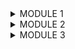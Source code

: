 <details>
<summary>MODULE 1</summary>

## Refleksi 1
Setelah meninjau kembali kode saya setelah menambahkan fitur baru menggunakan Spring Boot, saya telah memeriksa penerapan prinsip-prinsip clean code dan secure coding practices. Prinsip-prinsip ini termasuk penggunaan meaningful names untuk variabel dan fungsi, memastikan setiap fungsi hanya melakukan satu tugas, mengurangi penggunaan comment dengan menulis kode yang jelas, dan menggunakan struktur objek yang sesuai. Selain itu, saya juga telah membuat unit test dan functional test yang relevan.

Mungkin salah satu kesalahan pada kode saya adalah error handling serta authentication dan authorization yang belum diimplementasikan. Untuk memperbaiki hal ini, perlu ditambahkan penerapan error handling yang baik dan fitur keamanan tambahan seperti otentikasi dan otorisasi.

## Refleksi 2
Setelah menyusun unit test, saya merasa lebih yakin terhadap kebenaran kode saya. Jumlah unit test yang diperlukan dalam sebuah kelas tergantung pada kompleksitas fungsionalitas yang dimiliki oleh kelas tersebut. Penting untuk memastikan bahwa setiap fungsi yang ada telah diuji secara memadai untuk memverifikasi kinerja program secara keseluruhan. Code coverage adalah sebuah metrik yang bermanfaat untuk mengevaluasi sejauh mana kode telah diuji, namun mencapai 100% code coverage tidak menjamin bahwa tidak akan ada bug dalam kode. Ada kemungkinan bahwa beberapa kasus uji belum di-cover, atau mungkin ada bug yang terjadi karena logika yang salah atau asumsi yang salah dalam kode tersebut.

Untuk membuat rangkaian functional test baru yang mirip dengan yang sudah ada, mungkin perlu dipertimbangkan potensi pengulangan atau duplikasi kode. Menggabungkan prosedur pengaturan umum menjadi metode yang dapat digunakan kembali atau kelas utilitas dapat meningkatkan kebersihan dan kualitas kode secara keseluruhan. Ini akan membantu mengurangi duplikasi kode dan meningkatkan keterbacaan dan pemeliharaan kode.
</details>

<details>
<summary>MODULE 2</summary>

## Refleksi 1
Salah satu masalah yaitu terkait visibilitas yang saya atasi dengan mengubah class dan metode pengujian JUnit5 menjadi visibilitas default daripada menggunakan modifier public. Langkah ini membantu dalam menjaga isolasi pengujiannya serta mencegah akses yang tidak diinginkan. Kedua, terkait dengan injeksi field, khususnya penggunaan @Autowired atau @Inject dalam framework Spring. Hal ini tidak disarankan karena berpotensi menciptakan objek dalam keadaan tidak valid dan mempersulit pengujian. Strategi yang digunakan untuk mengatasi ini yaitu dengan mengubah objek yang menggunakan injeksi @Autowired pada file ProductServiceImpl.java dengan membuat inisiasi class secara langsung. Terakhir, saya membersihkan import yang tidak diperlukan karena dapat meningkatkan kompleksitas kode dan memperlambat proses kompilasi. Saya juga menambahkan import secara manual yang diperlukan untuk mengurangi potensi kesalahan.

## Refleksi 2
Menurut saya, implementasi saat ini telah memenuhi definisi Continuous Integration dan Continuous Deployment (CI/CD). Dengan github workflows, proyek dapat mengotomatisasi Continuous Integration (CI) dengan menjalankan test dan melakukan scan kode menggunakan SonarCloud setiap kali melakukan push ke repositori github. Selain itu,  otomatisasi Continuous Deployment (CD) akan melakukan deployment ke platform Koyeb setiap kali ada push atau pull request ke suatu branch.

</details>

<details>
<summary>MODULE 3</summary>

<h2>1) Explain what principles you apply to your project!</h2>

Prinsip Single Responsibility (SRP) saya terapkan dengan memisahkan `CarController` dan `ProductController` menjadi file java class yang terpisah. Dengan melakukan hal ini, saya memastikan bahwa setiap class memiliki satu tanggung jawab, yaitu mengelola operasi terkait mobil atau produk. Selain itu, saya juga menghapus setter untuk UUID di constructor model Product dan memindahkan sistem pengaturan UUID ke dalam method create di `ProductRepository`. Terakhir, saya juga menghapus extends dari `ProductController` dalam class `CarController`. Saya memastikan bahwa `CarController` hanya bertanggung jawab untuk mengendalikan mobil dan tidak tercampur dengan fungsionalitas terkait produk agar sesuai dengan prinsip SRP. Selanjutnya, dengan mengubah deklarasi `private CarServiceImpl carService;` menjadi `private CarService carService;` dalam `CarController`, saya menerapkan prinsip OCP dengan menjaga kelas tersebut open for extension tetapi closed for modification dengan implementasi `CarService` yang berbeda tanpa memodifikasi kode yang sudah ada.  Selain itu, perubahan ini juga mengikuti prinsip DIP dengan menjaga kelas `CarController` terisolasi dari detail implementasi dan bergantung pada abstraksi `CarService`. Hal ini memungkinkan fleksibilitas dalam penggantian implementasi `CarService` tanpa mempengaruhi struktur kelas `CarController`, sesuai dengan prinsip DIP. Kemudian, prinsip Interface Segregation Principle (ISP). Antarmuka `ProductService` dan `CarService` dirancang untuk berkaitan secara terpisah dengan objek Product dan Car, menyediakan hanya metode yang relevan untuk setiap objek. Ini memungkinkan pengguna antarmuka untuk mengimplementasikan hanya metode yang diperlukan, sesuai dengan prinsip ISP.

<h2>2) Explain the advantages of applying SOLID principles to your project with examples.</h2>

Pertama, dengan menerapkan prinsip SRP, kelas-kelas dalam program saya menjadi lebih fokus dan terisolasi, sehingga lebih mudah untuk memahami, memelihara, dan memperbaiki kode. Kemudian, Prinsip OCP memungkinkan saya untuk memperluas fungsionalitas tanpa harus mengubah kode yang sudah ada. Misalnya, jika saya perlu menambahkan fitur baru yang berhubungan dengan mobil ke dalam `CarController`, saya dapat melakukannya dengan membuat implementasi baru dari `CarService` tanpa harus mengganti kode yang ada pada `CarController`.  Selain itu, dengan memisahkan tanggung jawab ke dalam kelas-kelas yang terpisah dan bergantung pada antarmuka, saya dapat dengan mudah menguji setiap komponen secara terpisah dengan menggunakan unit test. Selanjutnya, dengan menerapkan DIP, program saya memungkinkan untuk berkembang dan berubah seiring waktu tanpa harus mengubah struktur kelas tingkat tinggi. Hal ini memudahkan untuk menambahkan atau mengganti komponen-komponen tanpa mempengaruhi komponen lainnya, seperti penggantian implementasi `CarService` tanpa memengaruhi `CarController` akan mendukung fleksibilitas dan pemeliharaan yang lebih baik. Penerapan ISP membantu dalam mencegah kelas-kelas yang mengimplementasikan antarmuka untuk mengimplementasikan metode yang tidak relevan, mengurangi overhead dan meningkatkan kohesi dalam desain. Terakhir, dengan menerapkan prinsip-prinsip SOLID, kemungkinan duplikasi kode akan berkurang karena setiap kelas memiliki tanggung jawab yang jelas dan terbatas.

<h2>3) Explain the disadvantages of not applying SOLID principles to your project with examples.</h2>

Ketika tidak menerapkan prinsip-prinsip SOLID, terdapat berbagai masalah yang mungkin timbul. Misalnya, tanpa menerapkan prinsip SRP, sebuah kelas dapat memiliki tanggung jawab yang berlebihan, seperti `CarController` yang juga bertanggung jawab untuk operasi terkait produk, yang dapat mengakibatkan kode menjadi kompleks dan sulit dipahami. Hal ini juga dapat menyebabkan pelanggaran terhadap prinsip Open/Closed Principle (OCP), di mana setiap perubahan atau perluasan fungsionalitas harus mengharuskan modifikasi pada kode yang sudah ada, contohnya jika `CarController` harus dimodifikasi untuk menangani fitur produk baru. Selanjutnya, tanpa menerapkan prinsip LSP, subclass mungkin tidak dapat menggantikan superclass tanpa memengaruhi kebenaran program, mengakibatkan kesulitan dalam memperluas sistem dan meningkatkan kompleksitas pengembangan perangkat lunak. Selain itu, tanpa menerapkan prinsip Interface Segregation Principle (ISP), antarmuka yang terlalu besar dan kompleks dapat menyebabkan kelas-kelas mengimplementasikan metode yang tidak relevan, mengakibatkan overhead yang tidak perlu dan meningkatkan kerentanan terhadap perubahan. Contohnya jika antarmuka `ProductService` dan `CarService` dirancang secara terpadu, kelas-kelas yang mengimplementasikan antarmuka mungkin harus mengimplementasikan metode yang tidak relevan. Terakhir, tanpa prinsip DIP akan terjadi keterikatan yang kuat antara kelas-kelas tingkat tinggi dengan implementasi kelas-kelas tingkat rendah. Sebagai contoh, jika `CarController` bergantung langsung pada implementasi `CarServiceImpl`, sulit untuk menguji secara terisolasi atau melakukan perubahan tanpa mengganggu kelas lainnya.

</details>